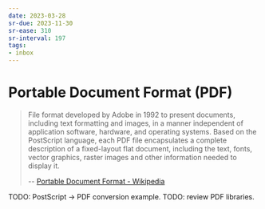 ```yaml
---
date: 2023-03-28
sr-due: 2023-11-30
sr-ease: 310
sr-interval: 197
tags:
- inbox
---
```


# Portable Document Format (PDF)

> File format developed by Adobe in 1992 to present documents, including text
> formatting and images, in a manner independent of application software,
> hardware, and operating systems. Based on the PostScript language, each PDF
> file encapsulates a complete description of a fixed-layout flat document,
> including the text, fonts, vector graphics, raster images and other
> information needed to display it.
>
> --
> [Portable Document Format - Wikipedia](https://en.wikipedia.org/wiki/Portable_Document_Format)

TODO: PostScript -> PDF conversion example. TODO: review PDF libraries.
